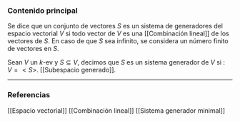 ### Contenido principal

Se dice que un conjunto de vectores $S$ es un sistema de generadores del espacio vectorial $V$ si todo vector de $V$ es una [[Combinación lineal]] de los vectores de $S$. En caso de que $S$ sea infinito, se considera un número finito de vectores en $S$.

Sean $V$ un $k$-ev y $S \subseteq V$, decimos que $S$ es un sistema generador de $V$ si : $V = <S>$. [[Subespacio generado]].


--- 
### Referencias
[[Espacio vectorial]]
[[Combinación lineal]]
[[Sistema generador minimal]]